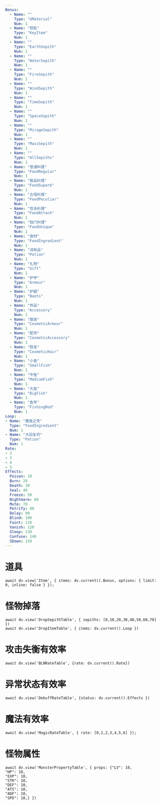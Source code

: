 ```yaml
---
Bonus:
  - Name: ""
    Type: "UMaterial"
    Num: 1
  - Name: "钥匙"
    Type: "KeyItem"
    Num: 1
  - Name: ""
    Type: "EarthSepith"
    Num: 1
  - Name: ""
    Type: "WaterSepith"
    Num: 1
  - Name: ""
    Type: "FireSepith"
    Num: 1
  - Name: ""
    Type: "WindSepith"
    Num: 1
  - Name: ""
    Type: "TimeSepith"
    Num: 1
  - Name: ""
    Type: "SpaceSepith"
    Num: 1
  - Name: ""
    Type: "MirageSepith"
    Num: 1
  - Name: ""
    Type: "MassSepith"
    Num: 1
  - Name: ""
    Type: "AllSepiths"
    Num: 1
  - Name: "普通料理"
    Type: "FoodRegular"
    Num: 1
  - Name: "极品料理"
    Type: "FoodSuperb"
    Num: 1
  - Name: "古怪料理"
    Type: "FoodPeculiar"
    Num: 1
  - Name: "攻击料理"
    Type: "FoodAttack"
    Num: 1
  - Name: "独门料理"
    Type: "FoodUnique"
    Num: 1
  - Name: "食材"
    Type: "FoodIngredient"
    Num: 1
  - Name: "消耗品"
    Type: "Potion"
    Num: 1
  - Name: "礼物"
    Type: "Gift"
    Num: 1
  - Name: "护甲"
    Type: "Armour"
    Num: 1
  - Name: "护腿"
    Type: "Boots"
    Num: 1
  - Name: "饰品"
    Type: "Accessory"
    Num: 1
  - Name: "服装"
    Type: "CosmeticArmour"
    Num: 1
  - Name: "配饰"
    Type: "CosmeticAccessory"
    Num: 1
  - Name: "假发"
    Type: "CosmeticHair"
    Num: 1
  - Name: "小鱼"
    Type: "SmallFish"
    Num: 1
  - Name: "中鱼"
    Type: "MediumFish"
    Num: 1
  - Name: "大鱼"
    Type: "BigFish"
    Num: 1
  - Name: "鱼竿"
    Type: "FishingRod"
    Num: 1
Loop:
- Name: "魔兽之壳"
  Type: "FoodIngredient"
  Num: 1
- Name: "大回复药"
  Type: "Potion"
  Num: 1
Rate:
- 2
- 3
- 4
- 5
Effects:
  Poison: 10
  Burn: 20
  Death: 30
  Seal: 40
  Freeze: 50
  Nightmare: 60
  Mute: 70
  Petrify: 80
  Delay: 90
  Blind: 100
  Faint: 110
  Vanish: 120
  Sleep: 130
  Confuse: 140
  SDown: 150
---
```

# 道具
```dataviewjs
await dv.view('Item', { items: dv.current().Bonus, options: { limit: 0, inline: false } });
```

# 怪物掉落
```dataviewjs
await dv.view('DropSepithTable', { sepiths: [0,10,20,30,40,50,60,70] })
await dv.view('DropItemTable', { items: dv.current().Loop })
```

# 攻击失衡有效率
```dataviewjs
await dv.view('BLNRateTable', {rate: dv.current().Rate})
```

# 异常状态有效率
```dataviewjs
await dv.view('DebuffRateTable', {status: dv.current().Effects })
```

# 魔法有效率
```dataviewjs
await dv.view('MagicRateTable', { rate: [0,1,2,3,4,5,6] });
```

# 怪物属性
```dataviewjs
await dv.view('MonsterPropertyTable', { props: {"LV": 10,
"HP": 10,
"EXP": 10,
"STR": 10,
"DEF": 10,
"ATS": 10,
"ADF": 10,
"SPD": 10,} })
```
